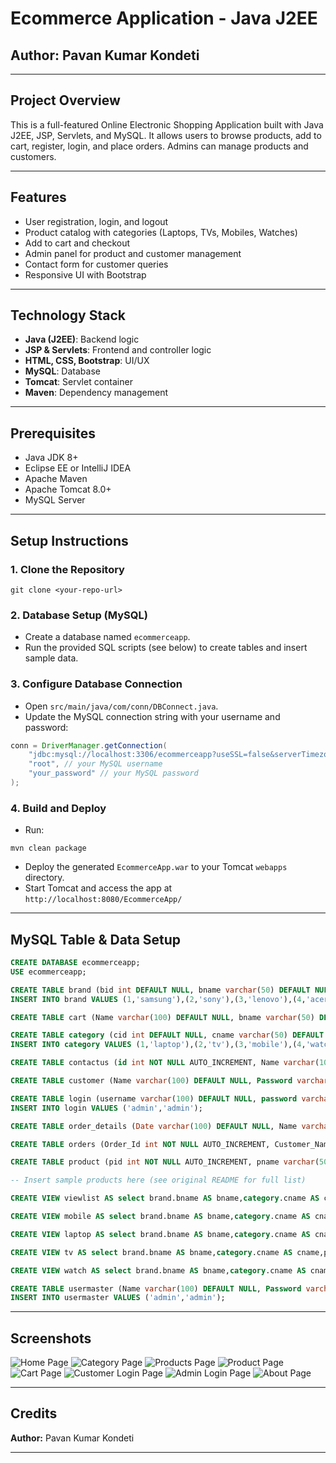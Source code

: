 # Ecommerce Application - Java J2EE

## Author: Pavan Kumar Kondeti

---

## Project Overview
This is a full-featured Online Electronic Shopping Application built with Java J2EE, JSP, Servlets, and MySQL. It allows users to browse products, add to cart, register, login, and place orders. Admins can manage products and customers.

---

## Features
- User registration, login, and logout
- Product catalog with categories (Laptops, TVs, Mobiles, Watches)
- Add to cart and checkout
- Admin panel for product and customer management
- Contact form for customer queries
- Responsive UI with Bootstrap

---

## Technology Stack
- **Java (J2EE)**: Backend logic
- **JSP & Servlets**: Frontend and controller logic
- **HTML, CSS, Bootstrap**: UI/UX
- **MySQL**: Database
- **Tomcat**: Servlet container
- **Maven**: Dependency management

---

## Prerequisites
- Java JDK 8+
- Eclipse EE or IntelliJ IDEA
- Apache Maven
- Apache Tomcat 8.0+
- MySQL Server

---

## Setup Instructions

### 1. Clone the Repository
```
git clone <your-repo-url>
```

### 2. Database Setup (MySQL)
- Create a database named `ecommerceapp`.
- Run the provided SQL scripts (see below) to create tables and insert sample data.

### 3. Configure Database Connection
- Open `src/main/java/com/conn/DBConnect.java`.
- Update the MySQL connection string with your username and password:
```java
conn = DriverManager.getConnection(
    "jdbc:mysql://localhost:3306/ecommerceapp?useSSL=false&serverTimezone=UTC",
    "root", // your MySQL username
    "your_password" // your MySQL password
);
```

### 4. Build and Deploy
- Run:
```
mvn clean package
```
- Deploy the generated `EcommerceApp.war` to your Tomcat `webapps` directory.
- Start Tomcat and access the app at `http://localhost:8080/EcommerceApp/`

---

## MySQL Table & Data Setup

```sql
CREATE DATABASE ecommerceapp;
USE ecommerceapp;

CREATE TABLE brand (bid int DEFAULT NULL, bname varchar(50) DEFAULT NULL);
INSERT INTO brand VALUES (1,'samsung'),(2,'sony'),(3,'lenovo'),(4,'acer'),(5,'onida');

CREATE TABLE cart (Name varchar(100) DEFAULT NULL, bname varchar(50) DEFAULT NULL, cname varchar(50) DEFAULT NULL, pname varchar(50) DEFAULT NULL, pprice int DEFAULT NULL, pquantity int DEFAULT NULL, pimage varchar(200) DEFAULT NULL);

CREATE TABLE category (cid int DEFAULT NULL, cname varchar(50) DEFAULT NULL);
INSERT INTO category VALUES (1,'laptop'),(2,'tv'),(3,'mobile'),(4,'watch');

CREATE TABLE contactus (id int NOT NULL AUTO_INCREMENT, Name varchar(100) DEFAULT NULL, Email_Id varchar(100) DEFAULT NULL, Contact_No varchar(20) DEFAULT NULL, Message varchar(8000) DEFAULT NULL, PRIMARY KEY (id));

CREATE TABLE customer (Name varchar(100) DEFAULT NULL, Password varchar(20) DEFAULT NULL, Email_Id varchar(100) DEFAULT NULL, Contact_No varchar(20) DEFAULT NULL);

CREATE TABLE login (username varchar(100) DEFAULT NULL, password varchar(100) DEFAULT NULL);
INSERT INTO login VALUES ('admin','admin');

CREATE TABLE order_details (Date varchar(100) DEFAULT NULL, Name varchar(100) DEFAULT NULL, bname varchar(50) DEFAULT NULL, cname varchar(50) DEFAULT NULL, pname varchar(50) DEFAULT NULL, pprice int DEFAULT NULL, pquantity int DEFAULT NULL, pimage varchar(200) DEFAULT NULL);

CREATE TABLE orders (Order_Id int NOT NULL AUTO_INCREMENT, Customer_Name varchar(100) DEFAULT NULL, Customer_City varchar(45) DEFAULT NULL, Date varchar(100) DEFAULT NULL, Total_Price int DEFAULT NULL, Status varchar(45) DEFAULT NULL, PRIMARY KEY (Order_Id));

CREATE TABLE product (pid int NOT NULL AUTO_INCREMENT, pname varchar(50) DEFAULT NULL, pprice int DEFAULT NULL, pquantity int DEFAULT NULL, pimage varchar(200) DEFAULT NULL, bid int DEFAULT NULL, cid int DEFAULT NULL, PRIMARY KEY (pid));

-- Insert sample products here (see original README for full list)

CREATE VIEW viewlist AS select brand.bname AS bname,category.cname AS cname,product.pname AS pname,product.pprice AS pprice,product.pquantity AS pquantity,product.pimage AS pimage from ((brand join product on((brand.bid = product.bid))) join category on((product.cid = category.cid)));

CREATE VIEW mobile AS select brand.bname AS bname,category.cname AS cname,product.pname AS pname,product.pprice AS pprice,product.pquantity AS pquantity,product.pimage AS pimage from ((brand join product on((brand.bid = product.bid))) join category on((product.cid = category.cid))) where (category.cid = 3);

CREATE VIEW laptop AS select brand.bname AS bname,category.cname AS cname,product.pname AS pname,product.pprice AS pprice,product.pquantity AS pquantity,product.pimage AS pimage from ((brand join product on((brand.bid = product.bid))) join category on((product.cid = category.cid))) where (category.cid = 1);

CREATE VIEW tv AS select brand.bname AS bname,category.cname AS cname,product.pname AS pname,product.pprice AS pprice,product.pquantity AS pquantity,product.pimage AS pimage from ((brand join product on((brand.bid = product.bid))) join category on((product.cid = category.cid))) where (category.cid = 2);

CREATE VIEW watch AS select brand.bname AS bname,category.cname AS cname,product.pname AS pname,product.pprice AS pprice,product.pquantity AS pquantity,product.pimage AS pimage from ((brand join product on((brand.bid = product.bid))) join category on((product.cid = category.cid))) where (category.cid = 4);

CREATE TABLE usermaster (Name varchar(100) DEFAULT NULL, Password varchar(20) DEFAULT NULL);
INSERT INTO usermaster VALUES ('admin','admin');
```

---

## Screenshots

![Home Page](a1.png)
![Category Page](a2.png)
![Products Page](a3.png)
![Product Page](a5.png)
![Cart Page](a6.png)
![Customer Login Page](a7.png)
![Admin Login Page](a8.png)
![About Page](a9.png)

---

## Credits
**Author:** Pavan Kumar Kondeti

---


